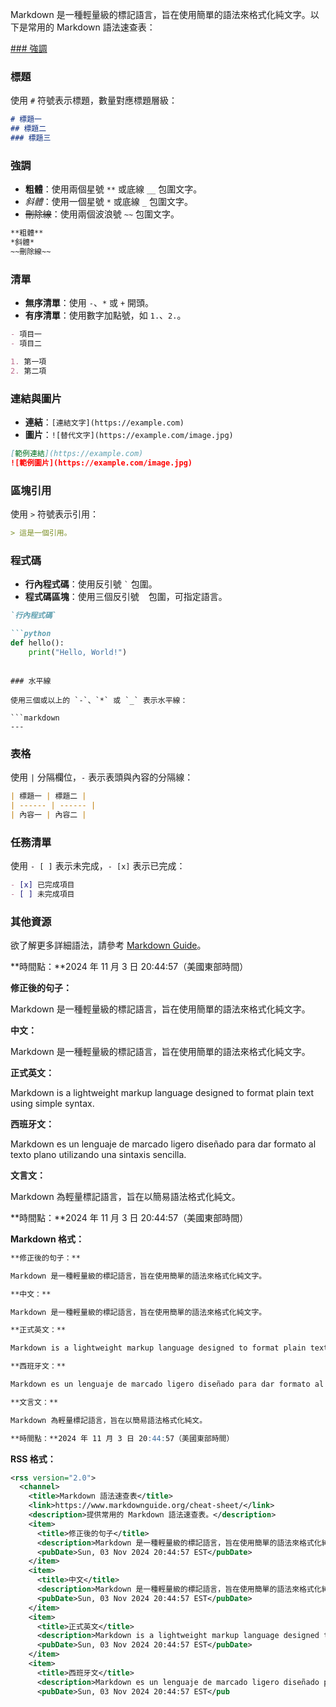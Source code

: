 Markdown 是一種輕量級的標記語言，旨在使用簡單的語法來格式化純文字。以下是常用的 Markdown 語法速查表：

[### 強調](#強調)

### 標題

使用 `#` 符號表示標題，數量對應標題層級：

```markdown
# 標題一
## 標題二
### 標題三
```

### 強調

- **粗體**：使用兩個星號 `**` 或底線 `__` 包圍文字。
- *斜體*：使用一個星號 `*` 或底線 `_` 包圍文字。
- ~~刪除線~~：使用兩個波浪號 `~~` 包圍文字。

```markdown
**粗體**
*斜體*
~~刪除線~~
```

### 清單

- **無序清單**：使用 `-`、`*` 或 `+` 開頭。
- **有序清單**：使用數字加點號，如 `1.`、`2.`。

```markdown
- 項目一
- 項目二

1. 第一項
2. 第二項
```

### 連結與圖片

- **連結**：`[連結文字](https://example.com)`
- **圖片**：`![替代文字](https://example.com/image.jpg)`

```markdown
[範例連結](https://example.com)
![範例圖片](https://example.com/image.jpg)
```

### 區塊引用

使用 `>` 符號表示引用：

```markdown
> 這是一個引用。
```

### 程式碼

- **行內程式碼**：使用反引號 `` ` `` 包圍。
- **程式碼區塊**：使用三個反引號 ``` ``` 包圍，可指定語言。

```markdown
`行內程式碼`

```python
def hello():
    print("Hello, World!")
```
```

### 水平線

使用三個或以上的 `-`、`*` 或 `_` 表示水平線：

```markdown
---
```

### 表格

使用 `|` 分隔欄位，`-` 表示表頭與內容的分隔線：

```markdown
| 標題一 | 標題二 |
| ------ | ------ |
| 內容一 | 內容二 |
```

### 任務清單

使用 `- [ ]` 表示未完成，`- [x]` 表示已完成：

```markdown
- [x] 已完成項目
- [ ] 未完成項目
```

### 其他資源

欲了解更多詳細語法，請參考 [Markdown Guide](https://www.markdownguide.org/cheat-sheet/)。

**時間點：**2024 年 11 月 3 日 20:44:57（美國東部時間）

**修正後的句子：**

Markdown 是一種輕量級的標記語言，旨在使用簡單的語法來格式化純文字。

**中文：**

Markdown 是一種輕量級的標記語言，旨在使用簡單的語法來格式化純文字。

**正式英文：**

Markdown is a lightweight markup language designed to format plain text using simple syntax.

**西班牙文：**

Markdown es un lenguaje de marcado ligero diseñado para dar formato al texto plano utilizando una sintaxis sencilla.

**文言文：**

Markdown 為輕量標記語言，旨在以簡易語法格式化純文。

**時間點：**2024 年 11 月 3 日 20:44:57（美國東部時間）

**Markdown 格式：**

```markdown
**修正後的句子：**

Markdown 是一種輕量級的標記語言，旨在使用簡單的語法來格式化純文字。

**中文：**

Markdown 是一種輕量級的標記語言，旨在使用簡單的語法來格式化純文字。

**正式英文：**

Markdown is a lightweight markup language designed to format plain text using simple syntax.

**西班牙文：**

Markdown es un lenguaje de marcado ligero diseñado para dar formato al texto plano utilizando una sintaxis sencilla.

**文言文：**

Markdown 為輕量標記語言，旨在以簡易語法格式化純文。

**時間點：**2024 年 11 月 3 日 20:44:57（美國東部時間）
```

**RSS 格式：**

```xml
<rss version="2.0">
  <channel>
    <title>Markdown 語法速查表</title>
    <link>https://www.markdownguide.org/cheat-sheet/</link>
    <description>提供常用的 Markdown 語法速查表。</description>
    <item>
      <title>修正後的句子</title>
      <description>Markdown 是一種輕量級的標記語言，旨在使用簡單的語法來格式化純文字。</description>
      <pubDate>Sun, 03 Nov 2024 20:44:57 EST</pubDate>
    </item>
    <item>
      <title>中文</title>
      <description>Markdown 是一種輕量級的標記語言，旨在使用簡單的語法來格式化純文字。</description>
      <pubDate>Sun, 03 Nov 2024 20:44:57 EST</pubDate>
    </item>
    <item>
      <title>正式英文</title>
      <description>Markdown is a lightweight markup language designed to format plain text using simple syntax.</description>
      <pubDate>Sun, 03 Nov 2024 20:44:57 EST</pubDate>
    </item>
    <item>
      <title>西班牙文</title>
      <description>Markdown es un lenguaje de marcado ligero diseñado para dar formato al texto plano utilizando una sintaxis sencilla.</description>
      <pubDate>Sun, 03 Nov 2024 20:44:57 EST</pub 
